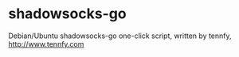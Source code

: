 # shadowsocks-go
 Debian/Ubuntu shadowsocks-go one-click script, written by tennfy, http://www.tennfy.com
